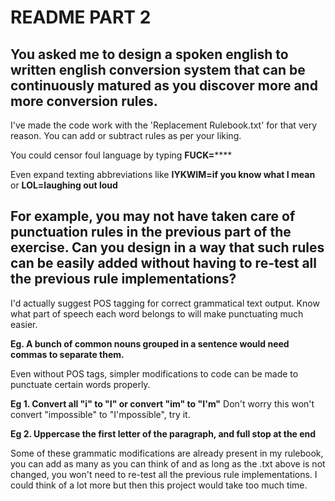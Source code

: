 # README PART 2

## You asked me to design a spoken english to written english conversion system that can be continuously matured as you discover more and more conversion rules.

I've made the code work with the 'Replacement Rulebook.txt' for that very reason. You can add or subtract rules as per
your liking.

You could censor foul language by typing **FUCK=****** 

Even expand texting abbreviations like **IYKWIM=if you know what I mean** or **LOL=laughing out loud**

## For example, you may not have taken care of punctuation rules in the previous part of the exercise. Can you design in a way that such rules can be easily added without having to re-test all the previous rule implementations?

I'd actually suggest POS tagging for correct grammatical text output. Know what part of speech each word belongs to will make 
punctuating much easier. 

**Eg. A bunch of common nouns grouped in a sentence would need commas to separate them.**

Even without POS tags, simpler modifications to code can be made to punctuate certain words properly.

**Eg 1. Convert all "i" to "I" or convert "im" to "I'm"** Don't worry this won't convert "impossible" to "I'mpossible", try it.

**Eg 2. Uppercase the first letter of the paragraph, and full stop at the end**

Some of these grammatic modifications are already present in my rulebook, you can add as many as you can think of and as long as 
the .txt above is not changed, you won't need to re-test all the previous rule implementations. I could think of a lot more but then
this project would take too much time.
